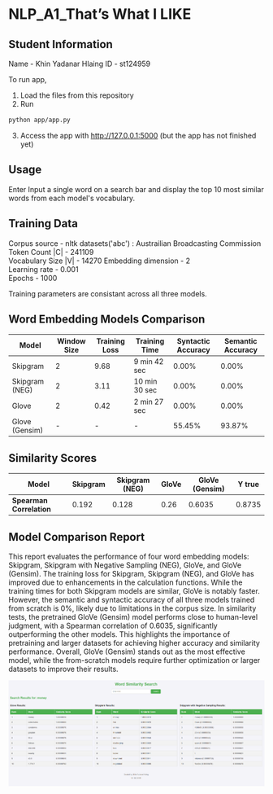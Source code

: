 # NLP_A1_That’s What I LIKE

## Student Information
Name - Khin Yadanar Hlaing 
ID - st124959


To run app, 
1. Load the files from this repository
2. Run
```sh
python app/app.py
```
3. Access the app with http://127.0.0.1:5000  (but the app has not finished yet)
## Usage
Enter Input a single word on a search bar  and display the top 10 most similar words from each model's vocabulary.

## Training Data
Corpus source - nltk datasets('abc') : Austrailian Broadcasting Commission  
Token Count |C| - 241109  
Vocabulary Size |V| - 14270
Embedding dimension - 2  
Learning rate - 0.001  
Epochs - 1000  

Training parameters are consistant across all three models.  

## Word Embedding Models Comparison

| Model             | Window Size | Training Loss | Training Time | Syntactic Accuracy | Semantic Accuracy |
|-------------------|-------------|---------------|---------------|--------------------|-------------------|
| Skipgram          | 2     | 9.68      | 9 min 42 sec       | 0.00%            | 0.00%           |
| Skipgram (NEG)    | 2     | 3.11       | 10 min 30 sec       | 0.00%            | 0.00%           |
| Glove             | 2     | 0.42       | 2 min 27 sec       | 0.00%            | 0.00%           |
| Glove (Gensim)    | -     | -       | -       | 55.45%            | 93.87%           |

## Similarity Scores

| Model               | Skipgram | Skipgram (NEG) | GloVe | GloVe (Gensim) | Y true |
|---------------------|-----------|----------------|-------|----------------|--------|
| **Spearman Correlation**             | 0.192   | 0.128        | 0.26 | 0.6035        | 0.8735 |


## Model Comparison Report
This report evaluates the performance of four word embedding models: Skipgram, Skipgram with Negative Sampling (NEG), GloVe, and GloVe (Gensim). The training loss for Skipgram, Skipgram (NEG), and GloVe has improved due to enhancements in the calculation functions. While the training times for both Skipgram models are similar, GloVe is notably faster. However, the semantic and syntactic accuracy of all three models trained from scratch is 0%, likely due to limitations in the corpus size. In similarity tests, the pretrained GloVe (Gensim) model performs close to human-level judgment, with a Spearman correlation of 0.6035, significantly outperforming the other models. This highlights the importance of pretraining and larger datasets for achieving higher accuracy and similarity performance. Overall, GloVe (Gensim) stands out as the most effective model, while the from-scratch models require further optimization or larger datasets to improve their results.

![Word Similarity Search](images/Word_Similarity_Search.png)

